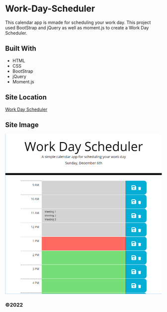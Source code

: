 # Work-Day-Scheduler

This calendar app is mmade for scheduling your work day. This project used BootStrap and jQuery as well as moment.js to create a Work Day Scheduler.

## Built With

- HTML
- CSS
- BootStrap
- jQuery
- Moment.js

## Site Location

[Work Day Scheduler](https://russtracy.github.io/Work-Day-Scheduler/)

## Site Image

![alt text](assets/images/WorkDaySchedulerScreenShot.jpg)

### ©️2022
